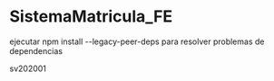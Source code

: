 # SistemaMatricula_FE

ejecutar npm install --legacy-peer-deps
para resolver problemas de dependencias

sv202001